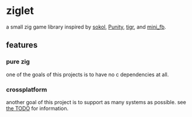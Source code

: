 # ziglet

a small zig game library inspired by [sokol](https://github.com/floooh/sokol), [Punity](https://github.com/martincohen/Punity), [tigr](https://bitbucket.org/rmitton/tigr), and [mini_fb](https://github.com/emoon/rust_minifb).

## features
### pure zig
one of the goals of this projects is to have no c dependencies at all.

### crossplatform
another goal of this project is to support as many systems as possible. see [the TODO](TODO.md) for information.
